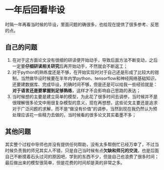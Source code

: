 # 一年后回看毕设

时隔一年再看当时候的毕设，里面问题的确很多，也给现在提供了很多参考、反思的点。

## 自己的问题
1. 在对于这方面论文没有很细的研读便开始动手，导致后面方法不断变动，之后一定要**仔细研读相关研究**后再开始动手，不然就会不断返工；
2. 对于python的熟练度还是不够，在开始实现时对于自己还是形成了比较大的钳制，当然做毕设时候要在半年内学python、tensorflow和神经网络基础知识，还要建数据库、完成毕设，的确时间不够，但是还是可以给我一些经验就是：**对于语言还是要掌握到足够熟练**，这样才不会影响自己思路的表达；
3. 当时候想的主要是建立简单的模型，为此花了很多时间去调参，当时候并不是很理解很多论文中用很复杂模型的意义，现在再想想，这些论文主要还是追求对于广泛问题的求解，而不是“做没有价值”的调参，当然到现在我仍然认为预处理应该花一些精力去做的，当时候看的很多论文其实着墨不多；

## 其他问题
其实整个过程中导师也并没有提供任何帮助，没有太多帮倒忙已经万幸了，不过当时候负责我的师兄其实人不错，只是自己当时候有点**欠缺和师兄的交流**，也是后面自己不断摸着石头过河的原因吧，学到的东西不少，但是自己也浪费了很多时间；最后做出来的模型很简单，但是花费的时间却是真的非常之多。

